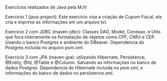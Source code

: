 Exercicios realizados de Java pela MJV

Exercicio 1 (java-project): Este exercicio visa a criação de Cupom Fiscal, ele cria e imprime as informações em um arquivo txt. 

Exercicio 2 com JDBC (maven-jdbc): Classes DAO, Model, Conexao, e Utils que foca inteiramente na formatação de objetos como CPF, CNPJ e CEP. Usando o banco Postgres e ambiente do DBeaver. Dependencia do Postgres incluida no arquivo pom.xml.

Exercicio 3 com JPA (maven-jpa): utilizando Hibernate, Persistence, @Entity, @Id, @Table e @Column. Salvando as informações no banco de dados Postgres. Dependencia do Hibernate incluida no pom.xml, e informações do banco de dados no persistence.xml.
